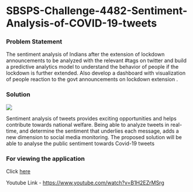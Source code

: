 # SBSPS-Challenge-4482-Sentiment-Analysis-of-COVID-19-tweets

### Problem Statement

The sentiment analysis of Indians after the extension of lockdown announcements to be analyzed with the relevant #tags on twitter and build a predictive analytics model to understand the behavior of people if the lockdown is further extended.
Also develop a dashboard with visualization of people reaction to the govt announcements on lockdown extension .

### Solution
![](https://cdn.pixabay.com/photo/2013/06/07/09/53/twitter-117595__340.png)

Sentiment analysis of tweets provides exciting opportunities and helps contribute towards national welfare. Being able to analyze tweets in real-time, and determine the sentiment that underlies each message, adds a new dimension to social media monitoring.
The proposed solution will be able to analyse the public sentiment towards Covid-19 tweets 

### For viewing the application

Click [here](https://eu-gb.dataplatform.cloud.ibm.com/dashboards/a17301ec-ae25-4a34-8931-56a059711f31?project_id=ae845199-0726-45bd-8087-ed7b30f87ce2&context=wdp&mode=authoring)

Youtube Link - https://www.youtube.com/watch?v=B1H2EZrMSrg

